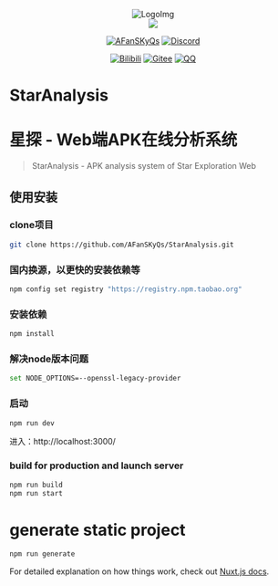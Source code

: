 <div align="center">

[//]: # (<h1>ApkAnalysis</h1>)
  <img src="https://i.imgtg.com/2023/02/14/dBuxC.png" alt="LogoImg">
<br>
 <img src="https://count.getloli.com/get/@:fansky_qs?theme=asoul" /><br>

[![AFanSKyQs](https://img.shields.io/badge/GitHub_AFanSKyQs-yellowgreen?logo=github)](https://github.com/AFanSKyQs)
[![Discord](https://img.shields.io/badge/Discord_FanSky_Qo-blueviolet?logo=discord)](https://twitter.com/lilianlee90/)
<!-- [![GitHub](https://img.shields.io/badge/GitHub-FanSky_Qs-black?style=flat-square&logo=github)](https://github.com/AFanSKyQs/FanSky_Qs) -->
[![Bilibili](https://img.shields.io/badge/Bilibili_繁星灬守护-ff69b4?logo=bilibili)](https://space.bilibili.com/400618772)
[![Gitee](https://img.shields.io/badge/Gitee？那是什么鸭~-blueviolet?style=flat-square&logo=gitee)](https://gitee.com/FanSky_Qs)
[![QQ](https://img.shields.io/badge/QQ-3141865879-success?style=flat-square&logo=tencent-qq)](https://res.abeim.cn/api/qq/?qq=3141865879)
<br>
</div>

# StarAnalysis
# 星探 - Web端APK在线分析系统

> StarAnalysis - APK analysis system of Star Exploration Web

## 使用安装
### clone项目
``` bash
git clone https://github.com/AFanSKyQs/StarAnalysis.git
```
### 国内换源，以更快的安装依赖等
``` bash
npm config set registry "https://registry.npm.taobao.org"
```
### 安装依赖
``` bash
npm install
```
### 解决node版本问题
``` bash
set NODE_OPTIONS=--openssl-legacy-provider
```
### 启动
``` bash
npm run dev
```
进入：http://localhost:3000/
### build for production and launch server
``` bash
npm run build
npm run start
```

# generate static project
``` bash
npm run generate
```

For detailed explanation on how things work, check out [Nuxt.js docs](https://nuxtjs.org).
